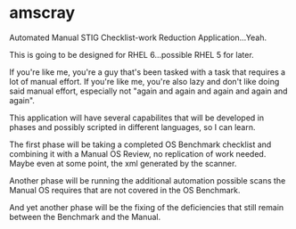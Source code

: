 amscray
=======

Automated Manual STIG Checklist-work Reduction Application...Yeah.

This is going to be designed for RHEL 6...possible RHEL 5 for later.

If you're like me, you're a guy that's been tasked with a task that requires a lot of manual effort. If you're like me, you're also lazy and don't like doing said manual effort, especially not "again and again and again and again and again".

This application will have several capabilites that will be developed in phases and possibly scripted in different languages, so I can learn.

The first phase will be taking a completed OS Benchmark checklist and combining it with a Manual OS Review, no replication of work needed. Maybe even at some point, the xml generated by the scanner.

Another phase will be running the additional automation possible scans the Manual OS requires that are not covered in the OS Benchmark.

And yet another phase will be the fixing of the deficiencies that still remain between the Benchmark and the Manual.
